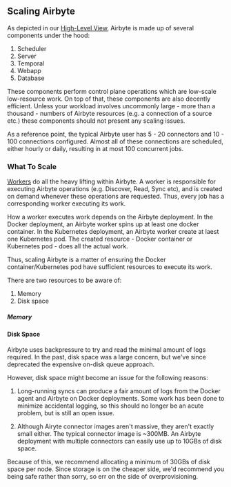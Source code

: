 ## Scaling Airbyte

As depicted in our [High-Level View](../understanding-airbyte/high-level-view.md), Airbyte is made up of several components under the hood:
1) Scheduler
2) Server
3) Temporal
4) Webapp
5) Database

These components perform control plane operations which are low-scale low-resource work. On top of that, these components are also decently efficient.
Unless your workload involves uncommonly large - more than a thousand - numbers of Airbyte resources (e.g. a connection of a source etc.) these components
should not present any scaling issues.

As a reference point, the typical Airbyte user has 5 - 20 connectors and 10 - 100 connections configured. Almost all of these connections are scheduled,
either hourly or daily, resulting in at most 100 concurrent jobs.

### What To Scale
[Workers](../understanding-airbyte/jobs.md) do all the heavy lifting within Airbyte. A worker is responsible for executing Airbyte operations (e.g. Discover, Read, Sync etc),
and is created on demand whenever these operations are requested. Thus, every job has a corresponding worker executing its work.

How a worker executes work depends on the Airbyte deployment. In the Docker deployment, an Airbyte worker spins up at least one docker container. In the Kubernetes
deployment, an Airbyte worker create at laest one Kubernetes pod. The created resource - Docker container or Kubernetes pod - does all the actual work.

Thus, scaling Airbyte is a matter of ensuring the Docker container/Kubernetes pod have sufficient resources to execute its work.

There are two resources to be aware of:
1) Memory
2) Disk space

##### Memory

#### Disk Space
Airbyte uses backpressure to try and read the minimal amount of logs required. In the past, disk space was a large concern, but we've since deprecated the expensive on-disk queue approach.

However, disk space might become an issue for the following reasons:

1) Long-running syncs can produce a fair amount of logs from the Docker agent and Airbyte on Docker deployments. Some work has been done to minimize accidental logging, so this should no longer be an acute problem, but is still an open issue.
   
2) Although Airyte connector images aren't massive, they aren't exactly small either. The typical connector image is ~300MB. An Airbyte deployment with
multiple connectors can easily use up to 10GBs of disk space.

Because of this, we recommend allocating a minimum of 30GBs of disk space per node. Since storage is on the cheaper side, we'd recommend you being safe rather than sorry, so err on the side of overprovisioning.

